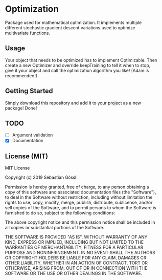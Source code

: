 # Optimization

Package used for mathematical optimization.
It implements multiple different stochastic gradient descent variations used
to optimize multivariate functions.

## Usage

Your object that needs to be optimized has to implement Optimizable.
Then create a new Optimizer and override keepTraining to tell it when to stop,
give it your object and call the optimization algorithm you like!
(Adam is recommended!)

## Getting Started

Simply download this repository and add it to your project as a new package!
Done!

## TODO

 - [ ] Argument validation
 - [x] Documentation

## License (MIT)

MIT License

Copyright (c) 2019 Sebastian Gössl

Permission is hereby granted, free of charge, to any person obtaining a copy
of this software and associated documentation files (the "Software"), to deal
in the Software without restriction, including without limitation the rights
to use, copy, modify, merge, publish, distribute, sublicense, and/or sell
copies of the Software, and to permit persons to whom the Software is
furnished to do so, subject to the following conditions:

The above copyright notice and this permission notice shall be included in all
copies or substantial portions of the Software.

THE SOFTWARE IS PROVIDED "AS IS", WITHOUT WARRANTY OF ANY KIND, EXPRESS OR
IMPLIED, INCLUDING BUT NOT LIMITED TO THE WARRANTIES OF MERCHANTABILITY,
FITNESS FOR A PARTICULAR PURPOSE AND NONINFRINGEMENT. IN NO EVENT SHALL THE
AUTHORS OR COPYRIGHT HOLDERS BE LIABLE FOR ANY CLAIM, DAMAGES OR OTHER
LIABILITY, WHETHER IN AN ACTION OF CONTRACT, TORT OR OTHERWISE, ARISING FROM,
OUT OF OR IN CONNECTION WITH THE SOFTWARE OR THE USE OR OTHER DEALINGS IN THE
SOFTWARE.
